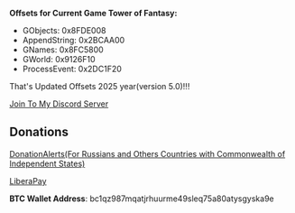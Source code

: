 **Offsets for Current Game Tower of Fantasy:**

- GObjects: 0x8FDE008
- AppendString: 0x2BCAA00
- GNames: 0x8FC5800
- GWorld: 0x9126F10
- ProcessEvent: 0x2DC1F20

That's Updated Offsets 2025 year(version 5.0)!!!

[Join To My Discord Server](https://discord.gg/U2P5Hrcq9C)

## Donations

[DonationAlerts(For Russians and Others Countries with Commonwealth of Independent States)](https://donationalerts.com/r/rikkomatsumato)

[LiberaPay](https://liberapay.com/RikkoMatsumatoOfficial/donate)

**BTC Wallet Address**: bc1qz987mqatjrhuurme49sleq75a80atysgyska9e
